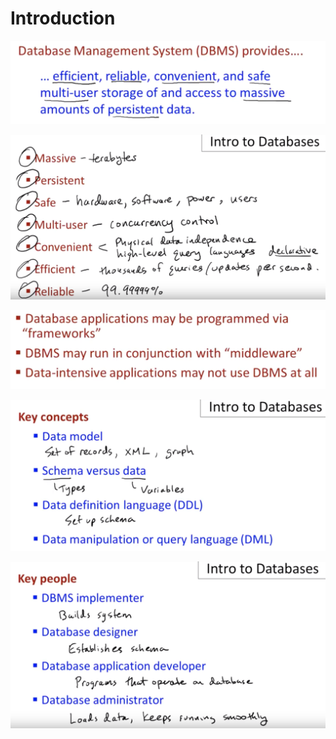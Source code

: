 # Introduction

![](.gitbook/assets/image%20%282%29.png)

![](.gitbook/assets/image%20%284%29.png)

![](.gitbook/assets/image%20%285%29.png)

![](.gitbook/assets/image%20%286%29.png)

![](.gitbook/assets/image%20%287%29.png)

